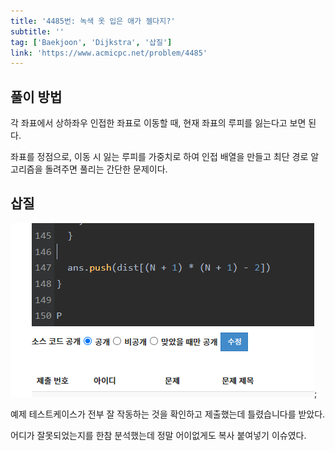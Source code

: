 ```yaml
---
title: '4485번: 녹색 옷 입은 애가 젤다지?'
subtitle: ''
tag: ['Baekjoon', 'Dijkstra', '삽질']
link: 'https://www.acmicpc.net/problem/4485'
---
```


## 풀이 방법

각 좌표에서 상하좌우 인접한 좌표로 이동할 때, 현재 좌표의 루피를 잃는다고 보면 된다.

좌표를 정점으로, 이동 시 잃는 루피를 가중치로 하여 인접 배열을 만들고 최단 경로 알고리즘을 돌려주면 풀리는 간단한 문제이다.

## 삽질

![ctrlcv-issue](./images/ctrlcv-issue.png);

예제 테스트케이스가 전부 잘 작동하는 것을 확인하고 제출했는데 틀렸습니다를 받았다.

어디가 잘못되었는지를 한참 분석했는데 정말 어이없게도 복사 붙여넣기 이슈였다.
